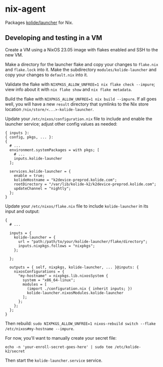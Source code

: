 # nix-agent

Packages [kolide/launcher](https://github.com/kolide/launcher) for Nix.

## Developing and testing in a VM

Create a VM using a NixOS 23.05 image with flakes enabled and SSH to the new VM.

Make a directory for the launcher flake and copy your changes to `flake.nix` and `flake.lock` into it.
Make the subdirectory `modules/kolide-launcher` and copy your changes to `default.nix` into it.

Validate the flake with `NIXPKGS_ALLOW_UNFREE=1 nix flake check --impure`; view info
about it with `nix flake show` and `nix flake metadata`.

Build the flake with `NIXPKGS_ALLOW_UNFREE=1 nix build --impure`. If all goes well,
you will have a new `result` directory that symlinks to the Nix store location
`/nix/store/<...>-kolide-launcher`.

Update your `/etc/nixos/configuration.nix` file to include and enable the launcher service;
adjust other config values as needed:

```
{ inputs }:
{ config, pkgs, ... }:
{
  # ...
  environment.systemPackages = with pkgs; [
    # ...
    inputs.kolide-launcher
  ];

  services.kolide-launcher = {
    enable = true;
    kolideHostname = "k2device-preprod.kolide.com";
    rootDirectory = "/var/lib/kolide-k2/k2device-preprod.kolide.com";
    updateChannel = "nightly";
  };
}
```

Update your `/etc/nixos/flake.nix` file to include `kolide-launcher` in its input and output:

```
{
  # ...

  inputs = {
    kolide-launcher = {
      url = "path:/path/to/your/kolide-launcher/flake/directory";
      inputs.nixpkgs.follows = "nixpkgs";
    };

  };

  outputs = { self, nixpkgs, kolide-launcher, ... }@inputs: {
    nixosConfigurations = {
      "my-hostname" = nixpkgs.lib.nixosSystem {
        system = "x86_64-linux";
        modules = [
          (import ./configuration.nix { inherit inputs; })
          kolide-launcher.nixosModules.kolide-launcher
        ];
      };
    };
  };
}
```

Then rebuild: `sudo NIXPKGS_ALLOW_UNFREE=1 nixos-rebuild switch --flake /etc/nixos#my-hostname --impure`.

For now, you'll want to manually create your secret file:

```
echo -n 'your-enroll-secret-goes-here' | sudo tee /etc/kolide-k2/secret
```

Then start the `kolide-launcher.service` service.
